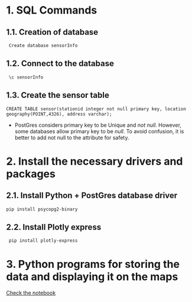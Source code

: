 # 1. SQL Commands

## 1.1. Creation of database

     Create database sensorInfo

## 1.2. Connect to the database

     \c sensorInfo

## 1.3. Create the sensor table


    CREATE TABLE sensor(stationid integer not null primary key, location geography(POINT,4326), address varchar);

* PostGres considers primary key to be Unique and _not null_. However, some databases allow primary key to be _null_. To avoid confusion, it is better to add not null to the attribute for safety.

# 2. Install the necessary drivers and packages

## 2.1. Install Python + PostGres database driver

    pip install psycopg2-binary   

## 2.2. Install Plotly express

     pip install plotly-express

# 3. Python programs for storing the data and displaying it on the maps

   [Check the notebook](SQL.ipynb)